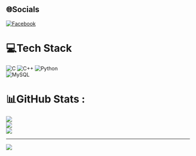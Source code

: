 ## 🌐Socials
[![Facebook](https://img.shields.io/badge/Facebook-%231877F2.svg?logo=Facebook&logoColor=white)](https://www.facebook.com/profile.php?id=100053451282737&mibextid=ZbWKwL) 

# 💻Tech Stack
![C](https://img.shields.io/badge/c-%2300599C.svg?style=for-the-badge&logo=c&logoColor=white) 
![C++](https://img.shields.io/badge/c++-%2300599C.svg?style=for-the-badge&logo=c%2B%2B&logoColor=white) 
![Python](https://img.shields.io/badge/python-3670A0?style=for-the-badge&logo=python&logoColor=ffdd54)  
![MySQL](https://img.shields.io/badge/mysql-%2300f.svg?style=for-the-badge&logo=mysql&logoColor=white)

# 📊GitHub Stats :
![](https://github-readme-stats.vercel.app/api?username=tuanda2309&theme=radical&hide_border=false&include_all_commits=false&count_private=false)<br/>
![](https://github-readme-streak-stats.herokuapp.com/?user=tuanda2309&theme=radical&hide_border=false)<br/>
![](https://github-readme-stats.vercel.app/api/top-langs/?username=tuanda2309&theme=radical&hide_border=false&include_all_commits=false&layout=compact)

---
[![](https://visitcount.itsvg.in/api?id=tuanda2309&icon=0&color=0)](https://visitcount.itsvg.in)
